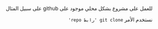 <div dir="rtl">

للعمل على مشروع بشكل محلي موجود على github على سبيل المثال 

نستخدم الأمر `git clone 'رابط repo' `

<div>
